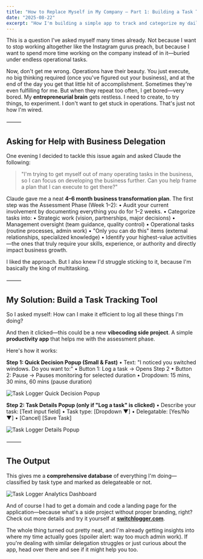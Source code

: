 ```yaml
---
title: "How to Replace Myself in My Company – Part 1: Building a Task Tracking System for Better Delegation"
date: "2025-08-22"
excerpt: "How I'm building a simple app to track and categorize my daily business tasks, so I can finally delegate operations and focus on growing the company instead of drowning in endless operational work."
---
```


This is a question I've asked myself many times already. Not because I want to stop working altogether like the Instagram gurus preach, but because I want to spend more time working on the company instead of in it—buried under endless operational tasks.

Now, don't get me wrong. Operations have their beauty. You just execute, no big thinking required (once you've figured out your business), and at the end of the day you get that little hit of accomplishment. Sometimes they're even fulfilling for me. But when they repeat too often, I get bored—very bored. My **entrepreneurial brain** gets restless. I need to create, to try things, to experiment. I don't want to get stuck in operations. That's just not how I'm wired.

⸻

## Asking for Help with Business Delegation

One evening I decided to tackle this issue again and asked Claude the following:

> "I'm trying to get myself out of many operating tasks in the business, so I can focus on developing the business further.
> Can you help frame a plan that I can execute to get there?"

Claude gave me a neat **4–6 month business transformation plan**. The first step was the Assessment Phase (Week 1–2):
    •    Audit your current involvement by documenting everything you do for 1–2 weeks.
    •    Categorize tasks into:
    •    Strategic work (vision, partnerships, major decisions)
    •    Management oversight (team guidance, quality control)
    •    Operational tasks (routine processes, admin work)
    •    "Only you can do this" items (external relationships, specialized knowledge)
    •    Identify your highest-value activities—the ones that truly require your skills, experience, or authority and directly impact business growth.

I liked the approach. But I also knew I'd struggle sticking to it, because I'm basically the king of multitasking.

⸻

## My Solution: Build a Task Tracking Tool

So I asked myself: How can I make it efficient to log all these things I'm doing?

And then it clicked—this could be a new **vibecoding side project**. A simple **productivity app** that helps me with the assessment phase.

Here's how it works:

**Step 1: Quick Decision Popup (Small & Fast)**
    •    Text: "I noticed you switched windows. Do you want to:"
    •    Button 1: Log a task → Opens Step 2
    •    Button 2: Pause → Pauses monitoring for selected duration
    •    Dropdown: 15 mins, 30 mins, 60 mins (pause duration)

![Task Logger Quick Decision Popup](/images/blog/task-logger-popup-1.png)

**Step 2: Task Details Popup (only if "Log a task" is clicked)**
    •    Describe your task: [Text input field]
    •    Task type: [Dropdown ▼]
    •    Delegatable: [Yes/No ▼]
    •    [Cancel] [Save Task]

![Task Logger Details Popup](/images/blog/task-logger-popup-2.png)

⸻

## The Output

This gives me a **comprehensive database** of everything I'm doing—classified by task type and marked as delegateable or not.

![Task Logger Analytics Dashboard](/images/blog/task-logger-analytics.png)

And of course I had to get a domain and code a landing page for the application—because what's a side project without proper branding, right? Check out more details and try it yourself at **[switchlogger.com](https://switchlogger.com)**. 

The whole thing turned out pretty neat, and I'm already getting insights into where my time actually goes (spoiler alert: way too much admin work). If you're dealing with similar delegation struggles or just curious about the app, head over there and see if it might help you too.